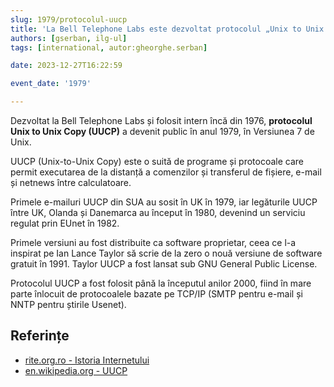 ```yaml
---
slug: 1979/protocolul-uucp
title: 'La Bell Telephone Labs este dezvoltat protocolul „Unix to Unix Copy” (UUCP)'
authors: [gserban, ilg-ul]
tags: [international, autor:gheorghe.serban]

date: 2023-12-27T16:22:59

event_date: '1979'

---
```


Dezvoltat la Bell Telephone Labs și folosit intern încă din 1976,
**protocolul Unix to Unix Copy (UUCP)**
a devenit public în anul 1979, în Versiunea 7 de Unix.

<!-- truncate -->

UUCP (Unix-to-Unix Copy) este o suită de programe și protocoale
care permit executarea de la distanță a comenzilor și transferul
de fișiere, e-mail și netnews între calculatoare.

Primele e-mailuri UUCP din SUA au sosit în UK în 1979, iar legăturile UUCP
între UK, Olanda și Danemarca au început în 1980, devenind un serviciu
regulat prin EUnet în 1982.

Primele versiuni au fost distribuite ca software proprietar,
ceea ce l-a inspirat pe Ian Lance Taylor să scrie de la zero
o nouă versiune de software gratuit în 1991. Taylor UUCP a
fost lansat sub GNU General Public License.

Protocolul UUCP a fost folosit până la începutul anilor 2000, fiind
în mare parte înlocuit de protocoalele bazate pe TCP/IP (SMTP pentru e-mail
și NNTP pentru știrile Usenet).

## Referințe

- [rite.org.ro - Istoria Internetului](https://rite.org.ro/istoria-internetului/)
- [en.wikipedia.org - UUCP](https://en.wikipedia.org/wiki/UUCP)
